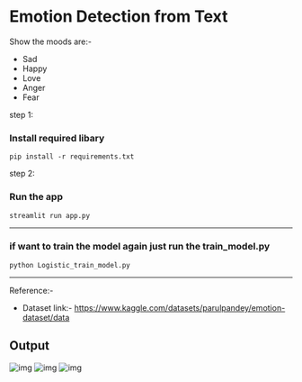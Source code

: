 # Emotion Detection from Text

Show the moods are:- 

- Sad
- Happy
- Love
- Anger
- Fear

step 1: 
### Install required libary 

`pip install -r requirements.txt`

step 2:
### Run the app

`streamlit run app.py`


<hr>

### if want to train the model again just run the train_model.py

`python Logistic_train_model.py`

<hr>

Reference:-
- Dataset link:- https://www.kaggle.com/datasets/parulpandey/emotion-dataset/data

## Output

![img](screenshot/img1.png)
![img](screenshot/img2.png)
![img](screenshot/img3.png)
